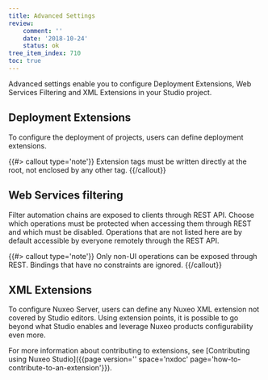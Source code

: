 ```yaml
---
title: Advanced Settings
review:
    comment: ''
    date: '2018-10-24'
    status: ok
tree_item_index: 710
toc: true
---
```

Advanced settings enable you to configure Deployment Extensions, Web Services Filtering and XML Extensions in your Studio project.

## Deployment Extensions

To configure the deployment of projects, users can define deployment extensions.

{{#> callout type='note'}}
Extension tags must be written directly at the root, not enclosed by any other tag.
{{/callout}}

## Web Services filtering

Filter automation chains are exposed to clients through REST API. Choose which operations must be protected when accessing them through REST and which must be disabled.
Operations that are not listed here are by default accessible by everyone remotely through the REST API.


{{#> callout type='note'}}
Only non-UI operations can be exposed through REST. Bindings that have no constraints are ignored.
{{/callout}}

## XML Extensions

To configure Nuxeo Server, users can define any Nuxeo XML extension not covered by Studio editors. Using extension points, it is possible to go beyond what Studio enables and leverage Nuxeo products configurability even more.

For more information about contributing to extensions, see [Contributing using Nuxeo Studio]({{page version='' space='nxdoc' page='how-to-contribute-to-an-extension'}}).
